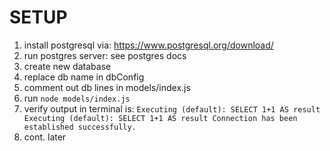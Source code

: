 # SETUP

1. install postgresql via: https://www.postgresql.org/download/
2. run postgres server: see postgres docs
3. create new database
4. replace db name in dbConfig
5. comment out db<MODELNAME> lines in models/index.js
6. run `node models/index.js`
7. verify output in terminal is: `Executing (default): SELECT 1+1 AS result
Executing (default): SELECT 1+1 AS result
Connection has been established successfully.`
8. cont. later

